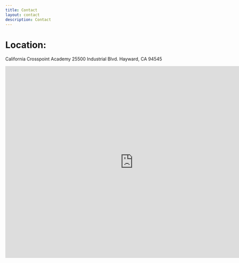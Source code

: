```yaml
---
title: Contact
layout: contact
description: Contact
---
```

# Location:
California Crosspoint Academy
25500 Industrial Blvd.
Hayward, CA 94545

<iframe src="https://www.google.com/maps/embed?pb=!1m18!1m12!1m3!1d3159.5257460697194!2d-122.11658898441789!3d37.63684202785566!2m3!1f0!2f0!3f0!3m2!1i1024!2i768!4f13.1!3m3!1m2!1s0x808f8443c83d789b%3A0xfce3c13631c96061!2sCalifornia%20Crosspoint%20Academy!5e0!3m2!1sen!2sus!4v1666044423253!5m2!1sen!2sus" width="800" height="600" style="border:0;" allowfullscreen="" loading="lazy" referrerpolicy="no-referrer-when-downgrade"></iframe>